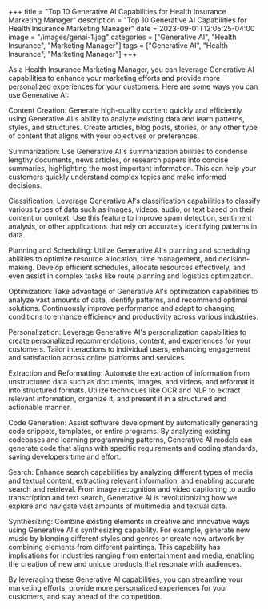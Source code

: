 +++
title = "Top 10 Generative AI Capabilities for Health Insurance Marketing Manager"
description = "Top 10 Generative AI Capabilities for Health Insurance Marketing Manager"
date = 2023-09-01T12:05:25-04:00
image = "/images/genai-1.jpg"
categories = ["Generative AI", "Health Insurance", "Marketing Manager"]
tags = ["Generative AI", "Health Insurance", "Marketing Manager"]
+++

As a Health Insurance Marketing Manager, you can leverage Generative AI capabilities to enhance your marketing efforts and provide more personalized experiences for your customers. Here are some ways you can use Generative AI:

 Content Creation:
Generate high-quality content quickly and efficiently using Generative AI's ability to analyze existing data and learn patterns, styles, and structures. Create articles, blog posts, stories, or any other type of content that aligns with your objectives or preferences.

Summarization:
Use Generative AI's summarization abilities to condense lengthy documents, news articles, or research papers into concise summaries, highlighting the most important information. This can help your customers quickly understand complex topics and make informed decisions.

Classification:
Leverage Generative AI's classification capabilities to classify various types of data such as images, videos, audio, or text based on their content or context. Use this feature to improve spam detection, sentiment analysis, or other applications that rely on accurately identifying patterns in data.

Planning and Scheduling:
Utilize Generative AI's planning and scheduling abilities to optimize resource allocation, time management, and decision-making. Develop efficient schedules, allocate resources effectively, and even assist in complex tasks like route planning and logistics optimization.

Optimization:
Take advantage of Generative AI's optimization capabilities to analyze vast amounts of data, identify patterns, and recommend optimal solutions. Continuously improve performance and adapt to changing conditions to enhance efficiency and productivity across various industries.

Personalization:
Leverage Generative AI's personalization capabilities to create personalized recommendations, content, and experiences for your customers. Tailor interactions to individual users, enhancing engagement and satisfaction across online platforms and services.

Extraction and Reformatting:
Automate the extraction of information from unstructured data such as documents, images, and videos, and reformat it into structured formats. Utilize techniques like OCR and NLP to extract relevant information, organize it, and present it in a structured and actionable manner.

Code Generation:
Assist software development by automatically generating code snippets, templates, or entire programs. By analyzing existing codebases and learning programming patterns, Generative AI models can generate code that aligns with specific requirements and coding standards, saving developers time and effort.

Search:
Enhance search capabilities by analyzing different types of media and textual content, extracting relevant information, and enabling accurate search and retrieval. From image recognition and video captioning to audio transcription and text search, Generative AI is revolutionizing how we explore and navigate vast amounts of multimedia and textual data.

Synthesizing:
Combine existing elements in creative and innovative ways using Generative AI's synthesizing capability. For example, generate new music by blending different styles and genres or create new artwork by combining elements from different paintings. This capability has implications for industries ranging from entertainment and media, enabling the creation of new and unique products that resonate with audiences.

By leveraging these Generative AI capabilities, you can streamline your marketing efforts, provide more personalized experiences for your customers, and stay ahead of the competition.